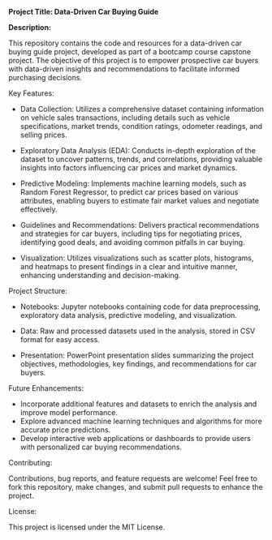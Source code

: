 **Project Title: Data-Driven Car Buying Guide**

**Description:**

This repository contains the code and resources for a data-driven car buying guide project, developed as part of a bootcamp course capstone project. The objective of this project is to empower prospective car buyers with data-driven insights and recommendations to facilitate informed purchasing decisions.

Key Features:

- Data Collection: Utilizes a comprehensive dataset containing information on vehicle sales transactions, including details such as vehicle specifications, market trends, condition ratings, odometer readings, and selling prices.

- Exploratory Data Analysis (EDA): Conducts in-depth exploration of the dataset to uncover patterns, trends, and correlations, providing valuable insights into factors influencing car prices and market dynamics.

- Predictive Modeling: Implements machine learning models, such as Random Forest Regressor, to predict car prices based on various attributes, enabling buyers to estimate fair market values and negotiate effectively.

- Guidelines and Recommendations: Delivers practical recommendations and strategies for car buyers, including tips for negotiating prices, identifying good deals, and avoiding common pitfalls in car buying.

- Visualization: Utilizes visualizations such as scatter plots, histograms, and heatmaps to present findings in a clear and intuitive manner, enhancing understanding and decision-making.

Project Structure:

- Notebooks: Jupyter notebooks containing code for data preprocessing, exploratory data analysis, predictive modeling, and visualization.

- Data: Raw and processed datasets used in the analysis, stored in CSV format for easy access.

- Presentation: PowerPoint presentation slides summarizing the project objectives, methodologies, key findings, and recommendations for car buyers.

Future Enhancements:

- Incorporate additional features and datasets to enrich the analysis and improve model performance.
- Explore advanced machine learning techniques and algorithms for more accurate price predictions.
- Develop interactive web applications or dashboards to provide users with personalized car buying recommendations.

Contributing:

Contributions, bug reports, and feature requests are welcome! Feel free to fork this repository, make changes, and submit pull requests to enhance the project.

License:

This project is licensed under the MIT License.
